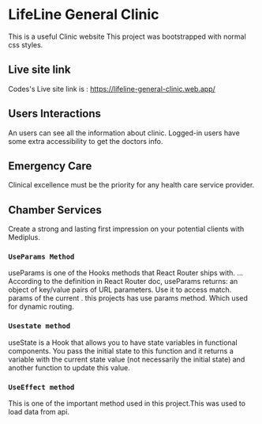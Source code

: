 # LifeLine General Clinic

This is a useful Clinic website
This project was bootstrapped with normal css styles.

## Live site link

Codes's Live site link is : https://lifeline-general-clinic.web.app/

## Users Interactions

An users can see all the information about clinic.
Logged-in users have some extra accessibility to get the doctors info.

## Emergency Care 

Clinical excellence must be the priority for any health care service provider.

## Chamber Services

Create a strong and lasting first impression on your potential clients with Mediplus.

### `UseParams Method`

useParams is one of the Hooks methods that React Router ships with. 
... According to the definition in React Router doc, useParams returns: an object of key/value pairs of URL parameters.
Use it to access match. params of the current <Route> .
this projects has use params method. Which used for dynamic routing.

### `Usestate method`

useState is a Hook that allows you to have state variables in functional components. 
You pass the initial state to this function and it returns a variable with the current state value 
(not necessarily the initial state) and another function to update this value.

### `UseEffect method`

This is one of the important method used in this project.This was used to load data from api.


